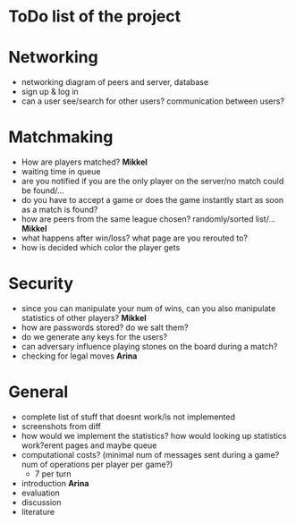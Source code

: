 # ToDo list of the project

# Networking
* networking diagram of peers and server, database
* sign up & log in
* can a user see/search for other users? communication between users?

# Matchmaking
* How are players matched?      **Mikkel**
* waiting time in queue 
* are you notified if you are the only player on the server/no match could be found/...
* do you have to accept a game or does the game instantly start as soon as a match is found?
* how are peers from the same league chosen? randomly/sorted list/... **Mikkel**
* what happens after win/loss? what page are you rerouted to?
* how is decided which color the player gets

# Security
* since you can manipulate your num of wins, can you also manipulate statistics of other players? **Mikkel**
* how are passwords stored? do we salt them?
* do we generate any keys for the users?
* can adversary influence playing stones on the board during a match?
* checking for legal moves **Arina**

# General
* complete list of stuff that doesnt work/is not implemented
* screenshots from diff
* how would we implement the statistics? how would looking up statistics work?erent pages and maybe queue
* computational costs? (minimal num of messages sent during a game? num of operations per player per game?)
    * 7 per turn
* introduction **Arina**
* evaluation
* discussion
* literature